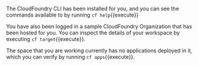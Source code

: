 The CloudFoundry CLI has been installed for you, and you can see the commands available to by running `cf help`{{execute}}

You have also been logged in a sample CloudFoundry Organization that has been hosted for you. You can inspect the details of your workspace by executing `cf target`{{execute}}.

The space that you are working currently has no applications deployed in it, which you can verify by running `cf apps`{{execute}}.